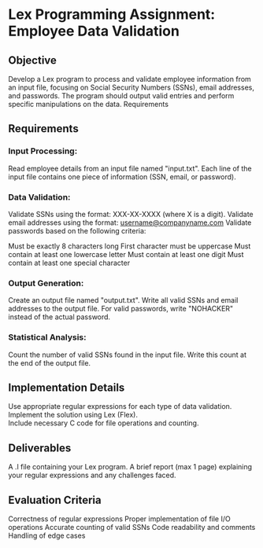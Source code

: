 # Lex Programming Assignment: Employee Data Validation

## Objective
Develop a Lex program to process and validate employee information from an input file, focusing on Social Security Numbers (SSNs), email addresses, and passwords. The program should output valid entries and perform specific manipulations on the data.
Requirements

## Requirements
### Input Processing:

Read employee details from an input file named "input.txt".
Each line of the input file contains one piece of information (SSN, email, or password).


### Data Validation:

Validate SSNs using the format: XXX-XX-XXXX (where X is a digit).
Validate email addresses using the format: username@companyname.com
Validate passwords based on the following criteria:

Must be exactly 8 characters long
First character must be uppercase
Must contain at least one lowercase letter
Must contain at least one digit
Must contain at least one special character

### Output Generation:

Create an output file named "output.txt".
Write all valid SSNs and email addresses to the output file.
For valid passwords, write "NOHACKER" instead of the actual password.


### Statistical Analysis:

Count the number of valid SSNs found in the input file.
Write this count at the end of the output file.

## Implementation Details

Use appropriate regular expressions for each type of data validation.
Implement the solution using Lex (Flex).    
Include necessary C code for file operations and counting.

## Deliverables

A .l file containing your Lex program.
A brief report (max 1 page) explaining your regular expressions and any challenges faced.

## Evaluation Criteria

Correctness of regular expressions
Proper implementation of file I/O operations
Accurate counting of valid SSNs
Code readability and comments
Handling of edge cases
